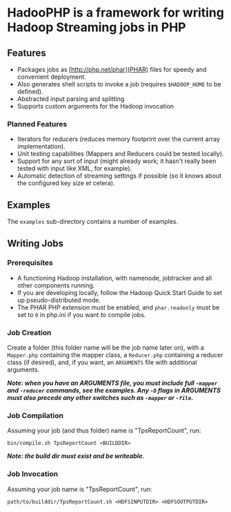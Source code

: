 # HadooPHP is a framework for writing Hadoop Streaming jobs in PHP

## Features

* Packages jobs as [http://php.net/phar](PHAR) files for speedy and convenient deployment.
 * Also generates shell scripts to invoke a job (requires `$HADOOP_HOME` to be defined).
* Abstracted input parsing and splitting
* Supports custom arguments for the Hadoop invocation


### Planned Features

* Iterators for reducers (reduces memory footprint over the current array implementation).
* Unit testing capabilities (Mappers and Reducers could be tested locally).
* Support for any sort of input (might already work; it hasn't really been tested with input like XML, for example).
* Automatic detection of streaming settings if possible (so it knows about the configured key size et cetera).


## Examples

The `examples` sub-directory contains a number of examples.


## Writing Jobs

### Prerequisites

* A functioning Hadoop installation, with namenode, jobtracker and all other components running.
 * If you are developing locally, follow the Hadoop Quick Start Guide to set up pseudo-distributed mode.
* The PHAR PHP extension must be enabled, and `phar.readonly` must be set to `0` in php.ini if you want to compile jobs.


### Job Creation

Create a folder (this folder name will be the job name later on), with a `Mapper.php` containing the mapper class, a `Reducer.php` containing a reducer class (if desired), and, if you want, an `ARGUMENTS` file with additional arguments.

***Note: when you have an ARGUMENTS file, you must include full `-mapper` and `-reducer` commands, see the examples. Any `-D` flags in ARGUMENTS must also precede any other switches such as `-mapper` or `-file`.***

### Job Compilation

Assuming your job (and thus folder) name is "TpsReportCount", run:

    bin/compile.sh TpsReportCount <BUILDDIR>

***Note: the build dir must exist and be writeable.***

### Job Invocation

Assuming your job name is "TpsReportCount", run:

    path/to/builddir/TpsReportCount.sh <HDFSINPUTDIR> <HDFSOUTPUTDIR>
